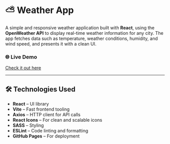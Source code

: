 # ⛅ Weather App

A simple and responsive weather application built with **React**, using the **OpenWeather API** to display real-time weather information for any city. The app fetches data such as temperature, weather conditions, humidity, and wind speed, and presents it with a clean UI.

### 🌐 Live Demo
[Check it out here](https://annastrnk.github.io/weather-app/)

---

## 🛠️ Technologies Used

- **React** – UI library
- **Vite** – Fast frontend tooling
- **Axios** – HTTP client for API calls
- **React Icons** – For clean and scalable icons
- **SASS** – Styling
- **ESLint** – Code linting and formatting
- **GitHub Pages** – For deployment
